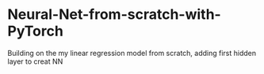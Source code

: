 # Neural-Net-from-scratch-with-PyTorch
Building on the my linear regression model from scratch, adding first hidden layer to creat NN
